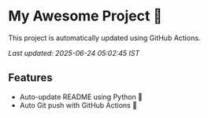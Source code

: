 # My Awesome Project 🚀

This project is automatically updated using GitHub Actions.

_Last updated: 2025-06-24 05:02:45 IST_

## Features
- Auto-update README using Python 🐍
- Auto Git push with GitHub Actions 🤖
